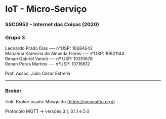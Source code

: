 # IoT - Micro-Serviço
<h3>SSC0952 - Internet das Coisas (2020)</h3>
<h3>Grupo 3</h3> 
Leonardo Prado Dias --- n°USP: 10684642 </br> 
Marianna Karenina de Almeida Flôres --- n°USP: 10821144 </br> 
Renan Gabriel Varoni --- nº USP: 10310676 </br> 
Renan Peres Martins --- n°USP: 10716612 </br>

<p>Prof. Assoc. Júlio Cezar Estrella</p>
<hr>
<h3>Broker </h3> 
<p>:link: Broker usado: Mosquitto  <a href="https://mosquitto.org/">(https://mosquitto.org/)</a></p>
<p>Protocolo MQTT ->  versões 3.1, 3.1.1 e 5.0 </p></br> 
